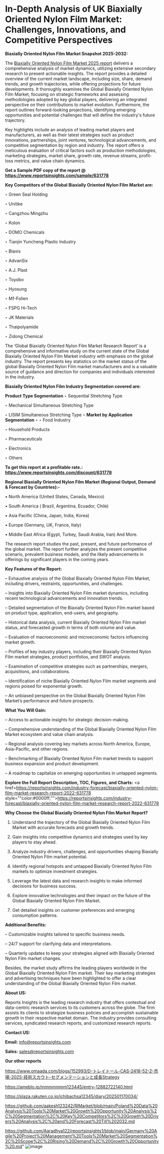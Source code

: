 # In-Depth Analysis of UK Biaxially Oriented Nylon Film Market: Challenges, Innovations, and Competitive Perspectives

<strong>Biaxially Oriented Nylon Film Market Snapshot 2025-2032:</strong>

The <a href=https://www.reportsinsights.com/sample/631778>Biaxially Oriented Nylon Film Market 2025 report</a> delivers a comprehensive analysis of market dynamics, utilizing extensive secondary research to present actionable insights. The report provides a detailed overview of the current market landscape, including size, share, demand trends, and growth trajectories, while offering projections for future developments. It thoroughly examines the Global Biaxially Oriented Nylon Film Market, focusing on strategic frameworks and assessing methodologies adopted by key global players, delivering an integrated perspective on their contributions to market evolution. Furthermore, the report outlines forward-looking projections, identifying emerging opportunities and potential challenges that will define the industry's future trajectory.

Key highlights include an analysis of leading market players and manufacturers, as well as their latest strategies such as product innovations, partnerships, joint ventures, technological advancements, and competitive segmentation by region and industry. The report offers a meticulous evaluation of critical factors such as production methodologies, marketing strategies, market share, growth rate, revenue streams, profit-loss metrics, and value chain dynamics.

<strong>Get a Sample PDF copy of the report @ <a href=https://www.reportsinsights.com/sample/631778 style=color:#0000ff;>https://www.reportsinsights.com/sample/631778</a></strong>

<strong>Key Competitors of the Global Biaxially Oriented Nylon Film Market are:</strong>

‣ Green Seal Holding

‣ Unitike

‣ Cangzhou Mingzhu

‣ Kolon

‣ DOMO Chemicals

‣ Tianjin Yuncheng Plastic Industry

‣ Biaxis

‣ AdvanSix

‣ A.J. Plast

‣ Toyobo

‣ Hyosung

‣ Mf-Folien

‣ FSPG Hi-Tech

‣ JK Materials

‣ Thaipolyamide

‣ Zidong Chemical

The ‘Global Biaxially Oriented Nylon Film Market Research Report’ is a comprehensive and informative study on the current state of the Global Biaxially Oriented Nylon Film Market industry with emphasis on the global industry. The report presents key statistics on the market status of the global Biaxially Oriented Nylon Film market manufacturers and is a valuable source of guidance and direction for companies and individuals interested in the industry.

<strong>Biaxially Oriented Nylon Film Industry Segmentation covered are:</strong>

<strong>Product Type Segmentation</strong>
‣
Sequential Stretching Type

‣ Mechanical Simultaneous Stretching Type

‣ LISIM Simultaneous Stretching Type
‣ 
<strong>Market by Application Segmentation</strong>
‣
‣  Food Industry

‣ Household Products

‣ Pharmaceuticals

‣ Electronics

‣ Others

<strong>To get this report at a profitable rate.: <a href=https://www.reportsinsights.com/discount/631778 style=color:#0000ff;>https://www.reportsinsights.com/discount/631778</a></strong>

<strong>Regional Biaxially Oriented Nylon Film Market (Regional Output, Demand &amp; Forecast by Countries):-</strong>

• North America (United States, Canada, Mexico)

• South America ( Brazil, Argentina, Ecuador, Chile)

• Asia Pacific (China, Japan, India, Korea)

• Europe (Germany, UK, France, Italy)

• Middle East Africa (Egypt, Turkey, Saudi Arabia, Iran) And More.

The research report studies the past, present, and future performance of the global market. The report further analyzes the present competitive scenario, prevalent business models, and the likely advancements in offerings by significant players in the coming years.

<strong>Key Features of the Report:</strong>

– Exhaustive analysis of the Global Biaxially Oriented Nylon Film Market, including drivers, restraints, opportunities, and challenges.

– Insights into Biaxially Oriented Nylon Film market dynamics, including recent technological advancements and innovation trends.

– Detailed segmentation of the Biaxially Oriented Nylon Film market based on product type, application, end-users, and geography.

– Historical data analysis, current Biaxially Oriented Nylon Film market status, and forecasted growth in terms of both volume and value.

– Evaluation of macroeconomic and microeconomic factors influencing market growth.

– Profiles of key industry players, including their Biaxially Oriented Nylon Film market strategies, product portfolios, and SWOT analysis.

– Examination of competitive strategies such as partnerships, mergers, acquisitions, and collaborations.

– Identification of niche Biaxially Oriented Nylon Film market segments and regions poised for exponential growth.

– An unbiased perspective on the Global Biaxially Oriented Nylon Film Market’s performance and future prospects.

<strong>What You Will Gain:</strong>

– Access to actionable insights for strategic decision-making.

– Comprehensive understanding of the Global Biaxially Oriented Nylon Film Market ecosystem and value chain analysis.

– Regional analysis covering key markets across North America, Europe, Asia-Pacific, and other regions.

– Benchmarking of Biaxially Oriented Nylon Film market trends to support business expansion and product development.

– A roadmap to capitalize on emerging opportunities in untapped segments.

<strong>Explore the Full Report Description, TOC, Figures, and Charts:</strong>
<a href=https://reportsinsights.com/industry-forecast/biaxially-oriented-nylon-film-market-research-report-2022-631778 style=""color:#0000ff;"">https://reportsinsights.com/industry-forecast/biaxially-oriented-nylon-film-market-research-report-2022-631778</a>

<strong>Why Choose the Global Biaxially Oriented Nylon Film Market Report?</strong>

1. Understand the trajectory of the Global Biaxially Oriented Nylon Film Market with accurate forecasts and growth trends.

2. Gain insights into competitive dynamics and strategies used by key players to stay ahead.

3. Analyze industry drivers, challenges, and opportunities shaping Biaxially Oriented Nylon Film market potential.

4. Identify regional hotspots and untapped Biaxially Oriented Nylon Film markets to optimize investment strategies.

5. Leverage the latest data and research insights to make informed decisions for business success.

6. Explore innovative technologies and their impact on the future of the Global Biaxially Oriented Nylon Film Market.

7. Get detailed insights on customer preferences and emerging consumption patterns.

<strong>Additional Benefits:</strong>

– Customizable insights tailored to specific business needs.

– 24/7 support for clarifying data and interpretations.

– Quarterly updates to keep your strategies aligned with Biaxially Oriented Nylon Film market changes.

Besides, the market study affirms the leading players worldwide in the Global Biaxially Oriented Nylon Film market. Their key marketing strategies and advertising techniques have been highlighted to offer a clear understanding of the Global Biaxially Oriented Nylon Film market.

<strong><strong>About US</strong>:</strong>

Reports Insights is the leading research industry that offers contextual and data-centric research services to its customers across the globe. The firm assists its clients to strategize business policies and accomplish sustainable growth in their respective market domain. The industry provides consulting services, syndicated research reports, and customized research reports.

<strong>Contact US:</strong>

<p class=><b>Email:</b> <a href=mailto:info@reportsinsights.com>info@reportsinsights.com</a></p>
<p class=><b>Sales:</b> <a href=mailto:sales@reportsinsights.com>sales@reportsinsights.com</a></p>

<strong>Our other reports</strong>

<a href=https://www.omaada.com/blogs/152993/D-トレイトール-CAS-2418-52-2-市場-2025-技術スカウト-セグメンテーションと成長Strategy>https://www.omaada.com/blogs/152993/D-トレイトール-CAS-2418-52-2-市場-2025-技術スカウト-セグメンテーションと成長Strategy</a>

<a href=https://ameblo.jp/mmmmmmm123445/entry-12882722140.html>https://ameblo.jp/mmmmmmm123445/entry-12882722140.html</a>

<a href=https://plaza.rakuten.co.jp/ichibachsa12345/diary/202501170034/>https://plaza.rakuten.co.jp/ichibachsa12345/diary/202501170034/</a>

<a href=https://github.com/aakesh123242/RIMarket/blob/main/Poland%20Data%20Analysis%20Tools%20Market%20Growth%20Opportunity%20Analysis%2C%20Segmentation%2C%20Key%20Competitors%2C%20Growth%20Drivers%20Analysis%2C%20and%20Forecast%20Till%202032.md>https://github.com/aakesh123242/RIMarket/blob/main/Poland%20Data%20Analysis%20Tools%20Market%20Growth%20Opportunity%20Analysis%2C%20Segmentation%2C%20Key%20Competitors%2C%20Growth%20Drivers%20Analysis%2C%20and%20Forecast%20Till%202032.md</a>

<a href=https://github.com/Aaradhya122/reportsinsights1/blob/main/Germany%20Agile%20Project%20Management%20Tools%20Market%20Segmentation%2C%20Scope%2C%20Rising%20Demand%2C%20Growth%20Opportunity%20.md>https://github.com/Aaradhya122/reportsinsights1/blob/main/Germany%20Agile%20Project%20Management%20Tools%20Market%20Segmentation%2C%20Scope%2C%20Rising%20Demand%2C%20Growth%20Opportunity%20.md</a>"
![image](https://github.com/user-attachments/assets/f0ed668d-7a26-4251-96ec-85f48ae88401)
